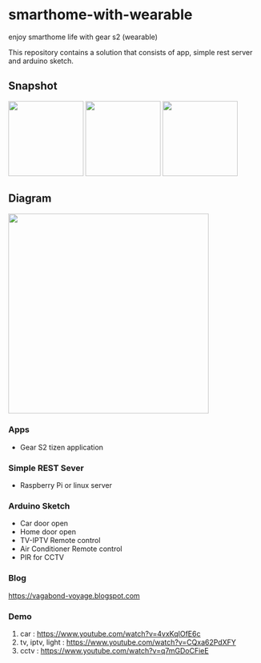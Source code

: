 # smarthome-with-wearable
enjoy smarthome life with gear s2 (wearable)

This repository contains a solution that consists of app, simple rest server and arduino sketch.

## Snapshot
<img src="https://2.bp.blogspot.com/-6YEoDDk9ykQ/Vw8auV-5s7I/AAAAAAAA5qs/6aXwJtJWDAYtIfZCVSbCamhSVUUYf1qsgCLcB/s320/20160414_131623.jpg" width="150">
<img src="https://1.bp.blogspot.com/-I61h-JMcd3Q/Vw8auYZng7I/AAAAAAAA5qo/9-rybZErsNMFDBlxF-9TJgdbws3tKXUSQCLcB/s320/20160414_131634.jpg" width="150">
<img src="https://4.bp.blogspot.com/-2QrhoW7wAcI/Vw8auRcLxnI/AAAAAAAA5qk/VQR_l5TM9Y4ienWsuhq_h1tPxSnY_bw_gCLcB/s320/20160414_131654.jpg" width="150">

## Diagram
<img src="https://2.bp.blogspot.com/-kh1xfYkrgL0/VzKmgioPwZI/AAAAAAAA7kk/2q-ezOrQfh0Rgce1B5w33j6MzHuNjkZFACLcB/s640/diagram.png" width="400">

### Apps
* Gear S2 tizen application

### Simple REST Sever
* Raspberry Pi or linux server

### Arduino Sketch
* Car door open
* Home door open
* TV-IPTV Remote control
* Air Conditioner Remote control
* PIR for CCTV

### Blog
https://vagabond-voyage.blogspot.com

### Demo
1. car : https://www.youtube.com/watch?v=4vxKqIOfE6c
2. tv, iptv, light : https://www.youtube.com/watch?v=CQxa62PdXFY
3. cctv  : https://www.youtube.com/watch?v=q7mGDoCFieE
